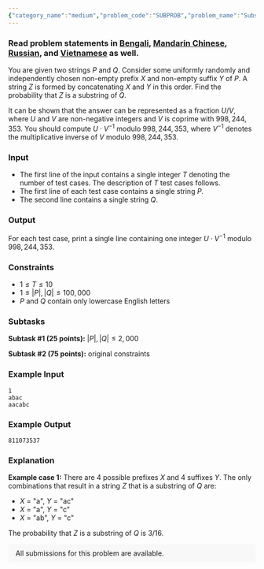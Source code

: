 ```yaml
---
{"category_name":"medium","problem_code":"SUBPROB","problem_name":"Substring Probability","problemComponents":{"constraints":"","constraintsState":false,"subtasks":"","subtasksState":false,"inputFormat":"","inputFormatState":false,"outputFormat":"","outputFormatState":false,"sampleTestCases":{"0":{"id":1,"input":"1\r\nabac\r\naacabc","output":811073537,"explanation":"**Example case 1:** There are $4$ possible prefixes $X$ and $4$ suffixes $Y$. The only combinations that result in a string $Z$ that is a substring of $Q$ are:\r\n- $X$ = \u0022a\u0022, $Y$ = \u0022ac\u0022\r\n- $X$ = \u0022a\u0022, $Y$ = \u0022c\u0022\r\n- $X$ = \u0022ab\u0022, $Y$ = \u0022c\u0022\r\n\r\nThe probability that $Z$ is a substring of $Q$ is $3/16$.","isDeleted":false}}},"video_editorial_url":"https://youtu.be/0aB00I8Quls","languages_supported":{"0":"CPP14","1":"C","2":"JAVA","3":"PYTH 3.6","4":"CPP17","5":"PYTH","6":"PYP3","7":"CS2","8":"ADA","9":"PYPY","10":"TEXT","11":"PAS fpc","12":"NODEJS","13":"RUBY","14":"PHP","15":"GO","16":"HASK","17":"TCL","18":"PERL","19":"SCALA","20":"LUA","21":"kotlin","22":"BASH","23":"JS","24":"LISP sbcl","25":"rust","26":"PAS gpc","27":"BF","28":"CLOJ","29":"R","30":"D","31":"CAML","32":"FORT","33":"ASM","34":"swift","35":"FS","36":"WSPC","37":"LISP clisp","38":"SQL","39":"SCM guile","40":"PERL6","41":"ERL","42":"CLPS","43":"ICK","44":"NICE","45":"PRLG","46":"ICON","47":"COB","48":"SCM chicken","49":"PIKE","50":"SCM qobi","51":"ST","52":"SQLQ","53":"NEM"},"max_timelimit":2,"source_sizelimit":50000,"problem_author":"smartnj","problem_tester":"","date_added":"13-02-2021","tags":{"0":"march21","1":"smartnj"},"problem_difficulty_level":"Unavailable","best_tag":"","editorial_url":"https://discuss.codechef.com/problems/SUBPROB","time":{"view_start_date":1104528600,"submit_start_date":1104528600,"visible_start_date":1104528600,"end_date":1735669800},"is_direct_submittable":false,"problemDiscussURL":"https://discuss.codechef.com/search?q=SUBPROB","is_proctored":false,"visitedContests":{},"layout":"problem"}
---
```

### Read problem statements in [Bengali](https://www.codechef.com/download/translated/MARCH21/bengali/SUBPROB.pdf), [Mandarin Chinese](https://www.codechef.com/download/translated/MARCH21/mandarin/SUBPROB.pdf), [Russian](https://www.codechef.com/download/translated/MARCH21/russian/SUBPROB.pdf), and [Vietnamese](https://www.codechef.com/download/translated/MARCH21/vietnamese/SUBPROB.pdf) as well.

You are given two strings $P$ and $Q$. Consider some uniformly randomly and independently chosen non-empty prefix $X$ and non-empty suffix $Y$ of $P$. A string $Z$ is formed by concatenating $X$ and $Y$ in this order. Find the probability that $Z$ is a substring of $Q$.

It can be shown that the answer can be represented as a fraction $U/V$, where $U$ and $V$ are non-negative integers and $V$ is coprime with $998,244,353$. You should compute $U \cdot V^{-1}$ modulo $998,244,353$, where $V^{-1}$ denotes the multiplicative inverse of $V$ modulo $998,244,353$.

### Input
- The first line of the input contains a single integer $T$ denoting the number of test cases. The description of $T$ test cases follows.
- The first line of each test case contains a single string $P$.
- The second line contains a single string $Q$.

### Output
For each test case, print a single line containing one integer $U \cdot V^{-1}$ modulo $998,244,353$.

### Constraints 
- $1 \leq T \leq 10$
- $1 \leq |P|, |Q| \leq 100,000$
- $P$ and $Q$ contain only lowercase English letters

### Subtasks
**Subtask #1 (25 points):** $|P|, |Q| \leq 2,000$

**Subtask #2 (75 points):** original constraints

### Example Input
```
1
abac
aacabc
```

### Example Output
```
811073537
```

### Explanation
**Example case 1:** There are $4$ possible prefixes $X$ and $4$ suffixes $Y$. The only combinations that result in a string $Z$ that is a substring of $Q$ are:
- $X$ = "a", $Y$ = "ac"
- $X$ = "a", $Y$ = "c"
- $X$ = "ab", $Y$ = "c"

The probability that $Z$ is a substring of $Q$ is $3/16$.

<aside style='background: #f8f8f8;padding: 10px 15px;'><div>All submissions for this problem are available.</div></aside>
